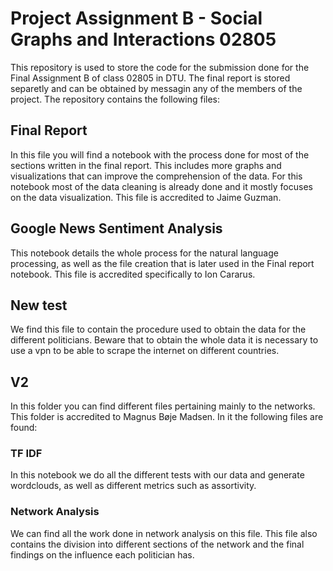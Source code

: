 # Project Assignment B - Social Graphs and Interactions 02805 

This repository is used to store the code for the submission done for the Final Assignment B of class 02805 in DTU. The final report is stored separetly
and can be obtained by messagin any of the members of the project. The repository contains the following files:

## Final Report

In this file you will find a notebook with the process done for most of the sections written in the final report. This includes more graphs and
visualizations that can improve the comprehension of the data. For this notebook most of the data cleaning is already done and it mostly
focuses on the data visualization. This file is accredited to Jaime Guzman.

## Google News Sentiment Analysis

This notebook details the whole process for the natural language processing, as well as the file creation that is later used in the Final report notebook.
This file is accredited specifically to Ion Cararus.

## New test

We find this file to contain the procedure used to obtain the data for the different politicians. Beware that to obtain the whole data it is necessary to
use a vpn to be able to scrape the internet on different countries.

## V2

In this folder you can find different files pertaining mainly to the networks. This folder is accredited to Magnus Bøje Madsen. In it the 
following files are found:

### TF IDF

In this notebook we do all the different tests with our data and generate wordclouds, as well as different metrics such as assortivity.

### Network Analysis

We can find all the work done in network analysis on this file. This file also contains the division into different sections of the network and the final
findings on the influence each politician has.
